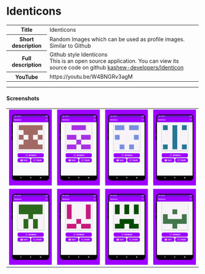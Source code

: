 # Identicons

<table>
    <tr>
        <th>Title</th>
        <td>Identicons</td>
    </tr>
    <tr>
        <th>Short description</th>
        <td>Random Images which can be used as profile images. Similar to Github</td>
    </tr>
    <tr>
        <th>Full description</th>
        <td> Github style Identicons <br /> This is an open source application. You can view its source code on github <a href="https://github.com/kashew-developers/Identicon">kashew-developers/Identicon</a></td>
    </tr>
    <tr>
        <th>YouTube</th>
        <td>https://youtu.be/W4BNGRv3agM</td>
    </tr>
</table>



----

#### Screenshots

<table>
    <tr>
        <td><img src="media/screenshots/ss_1.png" /></td>
        <td><img src="media/screenshots/ss_2.png" /></td>
        <td><img src="media/screenshots/ss_3.png" /></td>
        <td><img src="media/screenshots/ss_4.png" /></td>
    </tr>
    <tr>
        <td><img src="media/screenshots/ss_5.png" /></td>
        <td><img src="media/screenshots/ss_6.png" /></td>
        <td><img src="media/screenshots/ss_7.png" /></td>
        <td><img src="media/screenshots/ss_8.png" /></td>
    </tr>
</table>
